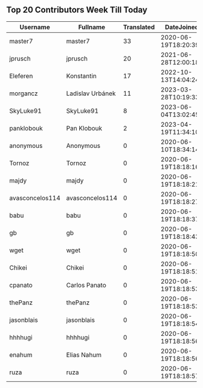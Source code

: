## Top 20 Contributors Week Till Today ##
|Username|Fullname|Translated|DateJoined|Language|
|--------|--------|----------|----------|-------|
|master7|master7|33|2020-06-19T18:20:39.|pl|
|jprusch|jprusch|20|2021-06-28T12:00:18.|de|
|Eleferen|Konstantin|17|2022-10-13T14:04:24Z|ru|
|morgancz|Ladislav Urbánek|11|2023-03-28T10:19:33.|cs|
|SkyLuke91|SkyLuke91|8|2023-06-04T13:02:45.|cs|
|panklobouk|Pan Klobouk|2|2023-04-19T11:34:10.|cs|
|anonymous|Anonymous|0|2020-06-10T18:34:14.||
|Tornoz|Tornoz|0|2020-06-19T18:18:16.|br|
|majdy|majdy|0|2020-06-19T18:18:21.||
|avasconcelos114|avasconcelos114|0|2020-06-19T18:18:27Z||
|babu|babu|0|2020-06-19T18:18:37.||
|gb|gb|0|2020-06-19T18:18:43.||
|wget|wget|0|2020-06-19T18:18:50Z|ro|
|Chikei|Chikei|0|2020-06-19T18:18:51Z|zh_Hant|
|cpanato|Carlos Panato|0|2020-06-19T18:18:53Z||
|thePanz|thePanz|0|2020-06-19T18:18:53Z|it|
|jasonblais|jasonblais|0|2020-06-19T18:18:54Z||
|hhhhugi|hhhhugi|0|2020-06-19T18:18:56.||
|enahum|Elias  Nahum|0|2020-06-19T18:18:56Z|es|
|ruza|ruza|0|2020-06-19T18:18:57.||
